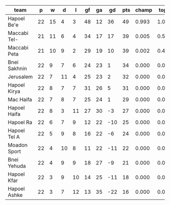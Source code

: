 |     team     | p  | w  | d  | l  | gf | ga | gd  | pts | champ | top2  | top3  | top4  |  5-7  | bot4  | bot3  | bot2  |
|--------------|----|----|----|----|----|----|-----|-----|-------|-------|-------|-------|-------|-------|-------|-------|
| Hapoel Be'e  | 22 | 15 |  4 |  3 | 48 | 12 |  36 |  49 | 0.993 | 1.000 | 1.000 | 1.000 | 0.000 | 0.000 | 0.000 | 0.000|
| Maccabi Tel- | 21 | 11 |  6 |  4 | 34 | 17 |  17 |  39 | 0.005 | 0.559 | 0.981 | 0.999 | 0.001 | 0.000 | 0.000 | 0.000|
| Maccabi Peta | 21 | 10 |  9 |  2 | 29 | 19 |  10 |  39 | 0.002 | 0.440 | 0.977 | 0.998 | 0.002 | 0.000 | 0.000 | 0.000|
| Bnei Sakhnin | 22 |  9 |  7 |  6 | 24 | 23 |   1 |  34 | 0.000 | 0.001 | 0.033 | 0.619 | 0.376 | 0.000 | 0.000 | 0.000|
| Jerusalem    | 22 |  7 | 11 |  4 | 25 | 23 |   2 |  32 | 0.000 | 0.000 | 0.003 | 0.169 | 0.764 | 0.000 | 0.000 | 0.000|
| Hapoel Kirya | 22 |  8 |  7 |  7 | 31 | 26 |   5 |  31 | 0.000 | 0.000 | 0.005 | 0.159 | 0.792 | 0.000 | 0.000 | 0.000|
| Mac Haifa    | 22 |  7 |  8 |  7 | 25 | 24 |   1 |  29 | 0.000 | 0.000 | 0.000 | 0.055 | 0.778 | 0.001 | 0.000 | 0.000|
| Hapoel Haifa | 22 |  8 |  3 | 11 | 27 | 30 |  -3 |  27 | 0.000 | 0.000 | 0.000 | 0.002 | 0.157 | 0.044 | 0.006 | 0.000|
| Hapoel Ra    | 22 |  6 |  7 |  9 | 12 | 22 | -10 |  25 | 0.000 | 0.000 | 0.000 | 0.000 | 0.057 | 0.266 | 0.088 | 0.007|
| Hapoel Tel A | 22 |  5 |  9 |  8 | 16 | 22 |  -6 |  24 | 0.000 | 0.000 | 0.000 | 0.000 | 0.067 | 0.181 | 0.058 | 0.005|
| Moadon Sport | 22 |  4 | 10 |  8 | 11 | 22 | -11 |  22 | 0.000 | 0.000 | 0.000 | 0.000 | 0.004 | 0.821 | 0.522 | 0.131|
| Bnei Yehuda  | 22 |  4 |  9 |  9 | 18 | 27 |  -9 |  21 | 0.000 | 0.000 | 0.000 | 0.000 | 0.002 | 0.702 | 0.402 | 0.109|
| Hapoel Kfar  | 22 |  3 |  9 | 10 | 14 | 25 | -11 |  18 | 0.000 | 0.000 | 0.000 | 0.000 | 0.000 | 0.986 | 0.936 | 0.804|
| Hapoel Ashke | 22 |  3 |  7 | 12 | 13 | 35 | -22 |  16 | 0.000 | 0.000 | 0.000 | 0.000 | 0.000 | 0.999 | 0.987 | 0.942|
